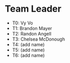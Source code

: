 # Team Leader

* T0: Vy Vo
* T1: Brandon Mayer 
* T2: Randon Angell
* T3: Chelsea McDonough
* T4: (add name)
* T5: (add name)
* T6: (add name)
